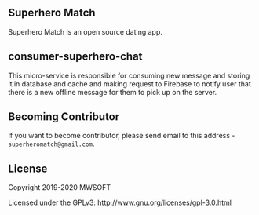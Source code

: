 ## Superhero Match
Superhero Match is an open source dating app.

## consumer-superhero-chat
This micro-service is responsible for consuming new message and storing it in database and cache and making 
request to Firebase to notify user that there is a new offline message for them to pick up on the server. 

## Becoming Contributor
If you want to become contributor, please send email to this address - `superheromatch@gmail.com`.

## License
Copyright 2019-2020 MWSOFT

Licensed under the GPLv3: http://www.gnu.org/licenses/gpl-3.0.html